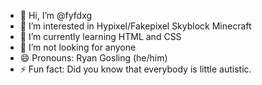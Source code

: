 - 👋 Hi, I’m @fyfdxg
- 👀 I’m interested in Hypixel/Fakepixel Skyblock Minecraft
- 🌱 I’m currently learning HTML and CSS
- 💞️ I’m not looking for anyone
- 😄 Pronouns: Ryan Gosling (he/him)
- ⚡ Fun fact: Did you know that everybody is little autistic.
